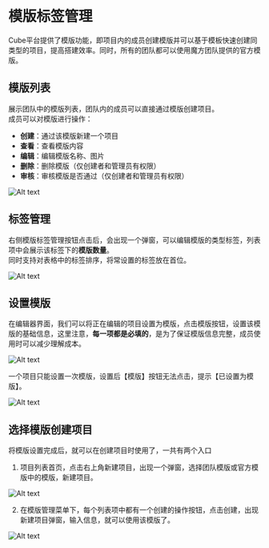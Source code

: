 # 模版标签管理
Cube平台提供了模版功能，即项目内的成员创建模版并可以基于模板快速创建同类型的项目，提高搭建效率。同时，所有的团队都可以使用魔方团队提供的官方模版。

## 模版列表

展示团队中的模版列表，团队内的成员可以直接通过模版创建项目。  
成员可以对模版进行操作：
- **创建**：通过该模版新建一个项目
- **查看**：查看模版内容
- **编辑**：编辑模版名称、图片
- **删除**：删除模版（仅创建者和管理员有权限）
- **审核**：审核模版是否通过（仅创建者和管理员有权限）

![Alt text](https://p6.hellobixin.com/bx-user/8cdf1afbd2d64c05a87cdce347940136.png)

## 标签管理

右侧模版标签管理按钮点击后，会出现一个弹窗，可以编辑模版的类型标签，列表项中会展示该标签下的**模版数量**。  
同时支持对表格中的标签排序，将常设置的标签放在首位。

![Alt text](https://p6.hellobixin.com/bx-user/eaaac0d5531d469d8bb60f4637abb571.png)

## 设置模版

在编辑器界面，我们可以将正在编辑的项目设置为模版，点击模版按钮，设置该模版的基础信息，这里注意，**每一项都是必填的**，是为了保证模版信息完整，成员使用时可以减少理解成本。

![Alt text](https://p6.hellobixin.com/bx-user/4dd9ee16e25349829a667ab608b7f573.png)

一个项目只能设置一次模版，设置后【模版】按钮无法点击，提示【已设置为模版】。

![Alt text](https://p6.hellobixin.com/bx-user/f2495a709f1d47c688c47defcb415eec.png)

## 选择模版创建项目

将模版设置完成后，就可以在创建项目时使用了，一共有两个入口  
1.  项目列表首页，点击右上角新建项目，出现一个弹窗，选择团队模版或官方模版中的模版，新建项目。

![Alt text](https://p6.hellobixin.com/bx-user/5db9514d853844c09c87e0a01fcfd91e.png) 

2.  在模版管理菜单下，每个列表项中都有一个创建的操作按钮，点击创建，出现新建项目弹窗，输入信息，就可以使用该模版了。  

![Alt text](https://p6.hellobixin.com/bx-user/4c541627d3d844a69915bf04bc3e265b.png)